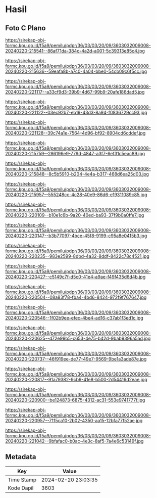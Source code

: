 # Hasil

## Foto C Plano

https://sirekap-obj-formc.kpu.go.id/f5a9/pemilu/pdpr/36/03/03/20/09/3603032009008-20240220-215541--86af71da-384c-4a2d-a001-5c39313e85c4.jpg

https://sirekap-obj-formc.kpu.go.id/f5a9/pemilu/pdpr/36/03/03/20/09/3603032009008-20240220-215636--59eafa8b-a7c0-4a04-bbe0-54cb09c6f5cc.jpg

https://sirekap-obj-formc.kpu.go.id/f5a9/pemilu/pdpr/36/03/03/20/09/3603032009008-20240220-221117--a33cf9d3-39b9-4d67-99b9-20afe186dad5.jpg

https://sirekap-obj-formc.kpu.go.id/f5a9/pemilu/pdpr/36/03/03/20/09/3603032009008-20240220-221122--03ec92b7-eb19-43d3-8a94-f0836729cc93.jpg

https://sirekap-obj-formc.kpu.go.id/f5a9/pemilu/pdpr/36/03/03/20/09/3603032009008-20240220-221128--39c74a1e-7564-4d96-bf92-8904cd6cddef.jpg

https://sirekap-obj-formc.kpu.go.id/f5a9/pemilu/pdpr/36/03/03/20/09/3603032009008-20240220-215759--286196e9-779d-4847-a3f7-6ef31c5eac89.jpg

https://sirekap-obj-formc.kpu.go.id/f5a9/pemilu/pdpr/36/03/03/20/09/3603032009008-20240220-215848--8c5b5910-b204-4e4a-b317-468d6ea25d03.jpg

https://sirekap-obj-formc.kpu.go.id/f5a9/pemilu/pdpr/36/03/03/20/09/3603032009008-20240220-215957--555248cc-4c28-40e9-86d6-e19311089c85.jpg

https://sirekap-obj-formc.kpu.go.id/f5a9/pemilu/pdpr/36/03/03/20/09/3603032009008-20240220-220109--b10e1c6b-9a20-40ed-ba93-37f9b0a0ffe7.jpg

https://sirekap-obj-formc.kpu.go.id/f5a9/pemilu/pdpr/36/03/03/20/09/3603032009008-20240220-220147--b3b77097-4bce-45f8-9199-c95a8e0415b3.jpg

https://sirekap-obj-formc.kpu.go.id/f5a9/pemilu/pdpr/36/03/03/20/09/3603032009008-20240220-220235--983e2599-8dbd-4a32-8ddf-8422c78c4521.jpg

https://sirekap-obj-formc.kpu.go.id/f5a9/pemilu/pdpr/36/03/03/20/09/3603032009008-20240220-220427--c5149c7f-d5c0-41e4-a9ae-f49f435d6d4b.jpg

https://sirekap-obj-formc.kpu.go.id/f5a9/pemilu/pdpr/36/03/03/20/09/3603032009008-20240220-220504--08a83f78-fba4-4bd6-8424-972f9f767647.jpg

https://sirekap-obj-formc.kpu.go.id/f5a9/pemilu/pdpr/36/03/03/20/09/3603032009008-20240220-220546--1f02b9ee-efec-4be4-ad16-c37ab1f3ed1c.jpg

https://sirekap-obj-formc.kpu.go.id/f5a9/pemilu/pdpr/36/03/03/20/09/3603032009008-20240220-220625--d72e99b5-c653-4e75-b42d-9bab9396a5ad.jpg

https://sirekap-obj-formc.kpu.go.id/f5a9/pemilu/pdpr/36/03/03/20/09/3603032009008-20240220-220737--46f919ee-de77-49e7-9569-9be1a3ade87e.jpg

https://sirekap-obj-formc.kpu.go.id/f5a9/pemilu/pdpr/36/03/03/20/09/3603032009008-20240220-220817--91a79382-9cb9-41e8-b500-2d54416d2eae.jpg

https://sirekap-obj-formc.kpu.go.id/f5a9/pemilu/pdpr/36/03/03/20/09/3603032009008-20240220-220900--be124873-6875-4312-ac31-553e9741777f.jpg

https://sirekap-obj-formc.kpu.go.id/f5a9/pemilu/pdpr/36/03/03/20/09/3603032009008-20240220-220957--7115ca10-2b02-4350-aa15-12bfa77f52ae.jpg

https://sirekap-obj-formc.kpu.go.id/f5a9/pemilu/pdpr/36/03/03/20/09/3603032009008-20240220-221042--9bfafac0-b0ac-4e3c-8af5-7a4e6c53149f.jpg


## Metadata

| Key        | Value               |
| ---------- | ------------------- |
| Time Stamp | 2024-02-20 23:03:35 |
| Kode Dapil | 3603                |



